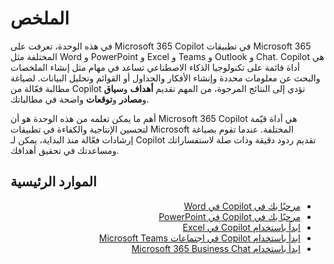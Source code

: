 # الملخص

في هذه الوحدة، تعرفت على Microsoft 365 Copilot في تطبيقات Microsoft 365 المختلفة مثل Word و PowerPoint و Excel و Teams و Outlook و Chat. Copilot هي أداة قائمة على تكنولوجيا الذكاء الاصطناعي تساعد في مهام مثل إنشاء الملخصات والبحث عن معلومات محددة وإنشاء الأفكار والجداول أو القوائم وتحليل البيانات. لصياغة مطالبة فعّالة من Copilot تؤدي إلى النتائج المرجوة، من المهم تقديم <b>أهداف</b> و<b>سياق</b> و<b>مصادر</b> و<b>توقعات</b> واضحة في مطالباتك.

أهم ما يمكن تعلمه من هذه الوحدة هو أن Microsoft 365 Copilot هي أداة قيّمة لتحسين الإنتاجية والكفاءة في تطبيقات Microsoft المختلفة. عندما تقوم بصياغة إرشادات فعّالة منذ البداية، يمكن لـ Copilot تقديم ردود دقيقة وذات صلة لاستفساراتك ومساعدتك في تحقيق أهدافك.

## الموارد الرئيسية

<ul dir="rtl">
    <li><a href="https://support.microsoft.com/office/welcome-to-copilot-in-word-2135e85f-a467-463b-b2f0-c51a46d625d1">مرحبًا بك في Copilot في Word</a></li>
    <li><a href="https://support.microsoft.com/office/welcome-to-copilot-in-powerpoint-57133c75-24c0-4519-8096-d0dadf25fb8d">مرحبًا بك في Copilot في PowerPoint</a></li>
    <li><a href="https://support.microsoft.com/office/get-started-with-copilot-in-excel-d7110502-0334-4b4f-a175-a73abdfc118a">ابدأ باستخدام Copilot في Excel</a></li>
    <li><a href="https://support.microsoft.com/office/get-started-with-copilot-in-microsoft-teams-meetings-0bf9dd3c-96f7-44e2-8bb8-790bedf066b1">ابدأ باستخدام Copilot في اجتماعات Microsoft Teams</a></li>
    <li><a href="https://support.microsoft.com/topic/get-started-with-microsoft-365-chat-5b00a52d-7296-48ee-b938-b95b7209f737">ابدأ باستخدام Microsoft 365 Business Chat</a></li>
</ul>
